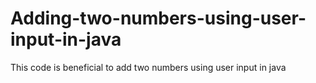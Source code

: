 # Adding-two-numbers-using-user-input-in-java
This code is beneficial to add two numbers using user input in java 
